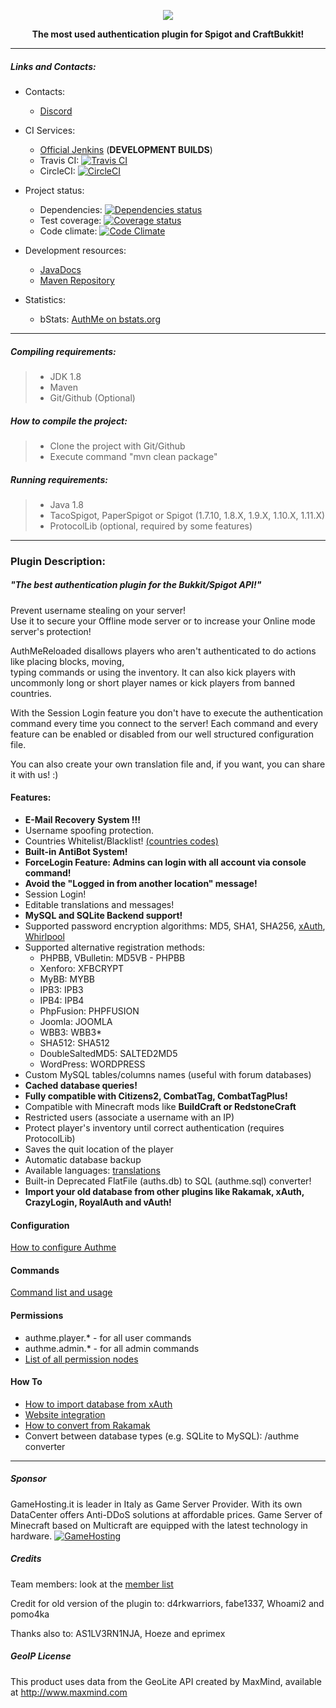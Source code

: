 <p align="center"><img src="http://i61.tinypic.com/291dm49.png"></p>
<p align="center"><strong>The most used authentication plugin for Spigot and CraftBukkit!</strong></p>
<hr>

##### Links and Contacts:

- Contacts:
  - [Discord](https://discord.gg/Vn9eCyE)

- CI Services:
  - [Official Jenkins](http://ci.xephi.fr/job/AuthMeReloaded) (**DEVELOPMENT BUILDS**)
  - Travis CI: [![Travis CI](https://travis-ci.org/AuthMe/AuthMeReloaded.svg?branch=master)](https://travis-ci.org/AuthMe/AuthMeReloaded)
  - CircleCI: [![CircleCI](https://circleci.com/gh/AuthMe/AuthMeReloaded.svg?style=svg)](https://circleci.com/gh/AuthMe/AuthMeReloaded)

- Project status:
  - Dependencies: [![Dependencies status](https://www.versioneye.com/user/projects/58e052a224ef3e003b526d78/badge.svg)](https://www.versioneye.com/user/projects/58e052a224ef3e003b526d78)
  - Test coverage: [![Coverage status](https://coveralls.io/repos/AuthMe-Team/AuthMeReloaded/badge.svg?branch=master&service=github)](https://coveralls.io/github/AuthMe-Team/AuthMeReloaded?branch=master)
  - Code climate: [![Code Climate](https://codeclimate.com/github/AuthMe/AuthMeReloaded/badges/gpa.svg)](https://codeclimate.com/github/AuthMe/AuthMeReloaded)

- Development resources:
  - <a href="http://ci.xephi.fr/job/AuthMeReloaded/javadoc/">JavaDocs</a>
  - <a href="http://ci.xephi.fr/plugin/repository/everything/">Maven Repository</a>

- Statistics:
  - bStats: [AuthMe on bstats.org](https://bstats.org/plugin/bukkit/AuthMe)

<hr>

##### Compiling requirements:
>- JDK 1.8
>- Maven
>- Git/Github (Optional)

##### How to compile the project:
>- Clone the project with Git/Github
>- Execute command "mvn clean package"

##### Running requirements:
>- Java 1.8
>- TacoSpigot, PaperSpigot or Spigot (1.7.10, 1.8.X, 1.9.X, 1.10.X, 1.11.X)
>- ProtocolLib (optional, required by some features)

<hr>

### Plugin Description:

##### "The best authentication plugin for the Bukkit/Spigot API!"

Prevent username stealing on your server!<br>
Use it to secure your Offline mode server or to increase your Online mode server's protection!

AuthMeReloaded disallows players who aren't authenticated to do actions like placing blocks, moving,<br>
typing commands or using the inventory. It can also kick players with uncommonly long or short player names or kick players from banned countries.

With the Session Login feature you don't have to execute the authentication command every time you connect to the server! 
Each command and every feature can be enabled or disabled from our well structured configuration file.

You can also create your own translation file and, if you want, you can share it with us! :)

#### Features:
<ul>
  <li><strong>E-Mail Recovery System !!!</strong></li>
  <li>Username spoofing protection.</li>
  <li>Countries Whitelist/Blacklist! <a href="http://dev.maxmind.com/geoip/legacy/codes/iso3166/">(countries codes)</a></li>
  <li><strong>Built-in AntiBot System!</strong></li>
  <li><strong>ForceLogin Feature: Admins can login with all account via console command!</strong></li>
  <li><strong>Avoid the "Logged in from another location" message!</strong></li>
  <li>Session Login!</li>
  <li>Editable translations and messages!</li>
  <li><strong>MySQL and SQLite Backend support!</strong></li>
  <li>Supported password encryption algorithms: MD5, SHA1, SHA256, <a href="https://github.com/CypherX/xAuth/wiki/Password-Hashing">xAuth</a>, <a href="http://en.wikipedia.org/wiki/Whirlpool_(cryptography)">Whirlpool</a></li>
  <li>Supported alternative registration methods:<br>
  <ul>
    <li>PHPBB, VBulletin: MD5VB - PHPBB</li>
    <li>Xenforo: XFBCRYPT</li>
    <li>MyBB: MYBB</li>
    <li>IPB3: IPB3</li>
    <li>IPB4: IPB4</li>
    <li>PhpFusion: PHPFUSION</li>
    <li>Joomla: JOOMLA</li>
    <li>WBB3: WBB3*</li>
    <li>SHA512: SHA512</li>
    <li>DoubleSaltedMD5: SALTED2MD5</li>
    <li>WordPress: WORDPRESS</li>
  </ul></li>
  <li>Custom MySQL tables/columns names (useful with forum databases)</li>
  <li><strong>Cached database queries!</strong></li>
  <li><strong>Fully compatible with Citizens2, CombatTag, CombatTagPlus!</strong></li>
  <li>Compatible with Minecraft mods like <strong>BuildCraft or RedstoneCraft</strong></li>
  <li>Restricted users (associate a username with an IP)</li>
  <li>Protect player's inventory until correct authentication (requires ProtocolLib)</li>
  <li>Saves the quit location of the player</li>
  <li>Automatic database backup</li>
  <li>Available languages: <a href="https://github.com/AuthMe/AuthMeReloaded/blob/master/docs/translations.md">translations</a></li>
  <li>Built-in Deprecated FlatFile (auths.db) to SQL (authme.sql) converter!</li>
  <li><strong>Import your old database from other plugins like Rakamak, xAuth, CrazyLogin, RoyalAuth and vAuth!</strong></li>
</ul>

#### Configuration
<a href="https://github.com/AuthMe/AuthMeReloaded/blob/master/docs/config.md">How to configure Authme</a>
#### Commands
[Command list and usage](https://github.com/AuthMe/AuthMeReloaded/blob/master/docs/commands.md)
#### Permissions
- authme.player.* - for all user commands
- authme.admin.* - for all admin commands
- [List of all permission nodes](http://github.com/AuthMe-Team/AuthMeReloaded/blob/master/docs/permission_nodes.md)

#### How To
- [How to import database from xAuth](https://dev.bukkit.org/projects/authme-reloaded/pages/how-to-import-database-from-xauth)
- [Website integration](https://github.com/AuthMe/AuthMeReloaded/tree/master/samples/website_integration)
- [How to convert from Rakamak](https://dev.bukkit.org/projects/authme-reloaded/pages/how-to-import-database-from-rakamak)
- Convert between database types (e.g. SQLite to MySQL): /authme converter

<hr>

##### Sponsor
GameHosting.it is leader in Italy as Game Server Provider. With its own DataCenter offers Anti-DDoS solutions at affordable prices. Game Server of Minecraft based on Multicraft are equipped with the latest technology in hardware.
[![GameHosting](http://www.gamehosting.it/images/bn3.png)](http://www.gamehosting.it)

##### Credits
<p>Team members: look at the <a href="https://github.com/AuthMe/AuthMeReloaded/blob/master/team.txt">member list</a>
<p>Credit for old version of the plugin to: d4rkwarriors, fabe1337, Whoami2 and pomo4ka</p>
<p>Thanks also to: AS1LV3RN1NJA, Hoeze and eprimex</p>

##### GeoIP License
This product uses data from the GeoLite API created by MaxMind, available at http://www.maxmind.com

